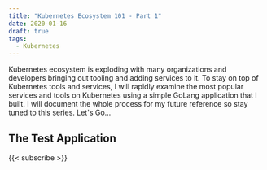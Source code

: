 ```yaml
---
title: "Kubernetes Ecosystem 101 - Part 1"
date: 2020-01-16
draft: true
tags:
  - Kubernetes
---
```


Kubernetes ecosystem is exploding with many organizations and developers bringing out tooling and adding services to it. To stay on top of Kubernetes tools and services, I will rapidly examine the most popular services and tools on Kubernetes using a simple GoLang application that I built. I will document the whole process for my future reference so stay tuned to this series. Let's Go...

## The Test Application

{{< subscribe >}}
